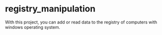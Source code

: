 # registry_manipulation
With this project, you can add or read data to the registry of computers with windows operating system.

